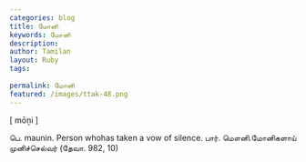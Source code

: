 ```yaml
---
categories: blog
title: மோனி
keywords: மோனி
description: 
author: Tamilan
layout: Ruby
tags: 
 
permalink: மோனி
featured: /images/ttak-48.png
---
```

  
[ mōṉi ]  
  
பெ. maunin. Person whohas taken a vow of silence. பார். மௌனி.மோனிகளாய் முனிச்செல்வர் (தேவா. 982, 10)